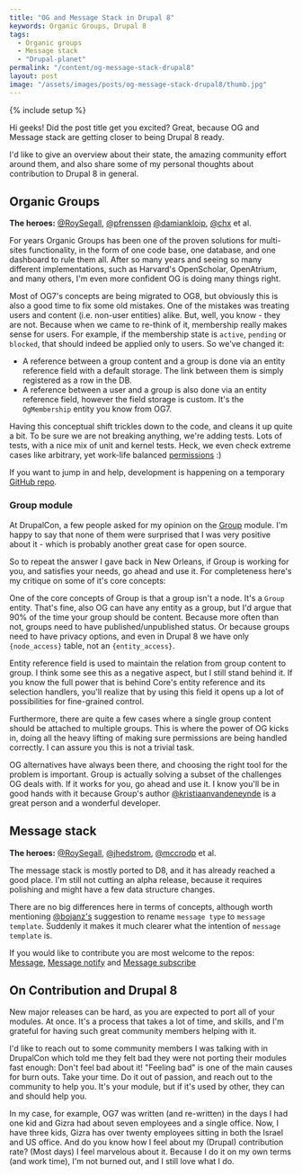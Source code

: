 ```yaml
---
title: "OG and Message Stack in Drupal 8"
keywords: Organic Groups, Drupal 8
tags:
  - Organic groups
  - Message stack
  - "Drupal-planet"
permalink: "/content/og-message-stack-drupal8"
layout: post
image: "/assets/images/posts/og-message-stack-drupal8/thumb.jpg"
---
```


{% include setup %}

Hi geeks! Did the post title get you excited? Great, because OG and Message stack are
getting closer to being Drupal 8 ready.  

I'd like to give an overview about their state, the amazing
community effort around them, and also share some of my personal thoughts about contribution
to Drupal 8 in general.

<!-- more -->

## Organic Groups

**The heroes:** [@RoySegall](https://www.drupal.org/u/RoySegall), [@pfrenssen](https://www.drupal.org/u/pfrenssen) [@damiankloip](https://www.drupal.org/u/damiankloip), [@chx](https://www.drupal.org/u/chx) et al.

For years Organic Groups has been one of the proven solutions for multi-sites functionality,
in the form of one code base, one database, and one dashboard to rule them all.
After so many years and seeing so many different implementations, such as Harvard's OpenScholar, OpenAtrium, and many others, I'm even more confident OG is doing many things right.

Most of OG7's concepts are being migrated to OG8, but obviously this is also a good time to fix some
old mistakes. One of the mistakes was treating users and content (i.e. non-user entities) alike. But, well, you know - they are not. Because when we came to re-think of it, membership really makes sense for users. For example, if the membership state is `active`, `pending` or `blocked`, that should indeed be applied only to users. So we've changed it:

* A reference between a group content and a group is done via an entity reference field with a default storage. The link between them is simply registered as a row in the DB.
* A reference between a user and a group is also done via an entity reference field, however the field storage is custom. It's the `OgMembership` entity you know from OG7.

Having this conceptual shift trickles down to the code, and cleans it up quite a bit. To be sure we are not
breaking anything, we're adding tests. Lots of tests, with a nice mix of unit and kernel tests. Heck, we even check extreme cases like arbitrary, yet work-life balanced [permissions](https://github.com/amitaibu/og/blob/c2bf4de582105e8c71f52d48c423c98d18fe75bf/tests/src/Unit/PermissionEventTest.php#L389-L390) :)

If you want to jump in and help, development is happening on a temporary [GitHub repo](https://github.com/amitaibu/og).

### Group module

At DrupalCon, a few people asked for my opinion on the [Group](https://www.drupal.org/project/group) module. I'm happy to say that none of them
were surprised that I was very positive about it - which is probably another great case for open source.

So to repeat the answer I gave back in New Orleans, if Group is working for you,
and satisfies your needs, go ahead and use it. For completeness here's my critique on some of it's core concepts:

One of the core concepts of Group is that a group isn't a node. It's a `Group` entity. That's fine, also OG
can have any entity as a group, but I'd argue that 90% of the time your group should be content.
Because more often than not, groups need to have published/unpublished status. Or because groups need to have privacy options, and
even in Drupal 8 we have only `{node_access}` table, not an `{entity_access}`.

Entity reference field is used to maintain the relation from group content to group. I think some see this as a negative aspect, but I still stand behind it. If you know the full power that is behind Core's entity reference and its selection handlers, you'll realize that by using this field it opens up a lot of possibilities for fine-grained control.

Furthermore, there are quite a few cases where a single group content should be attached to multiple groups. This is where the power of OG kicks in, doing all the heavy lifting of making sure permissions
are being handled correctly. I can assure you this is not a trivial task.

OG alternatives have always been there, and choosing the right tool
for the problem is important. Group is actually solving a subset of the challenges OG deals with. If it works for you, go ahead and use it. I know you'll be in good hands with it because Group's author [@kristiaanvandeneynde](https://www.drupal.org/u/kristiaanvandeneynde) is a great person and a wonderful developer.


## Message stack

**The heroes:** [@RoySegall](https://www.drupal.org/u/RoySegall), [@jhedstrom](https://www.drupal.org/u/jhedstrom), [@mccrodp](https://www.drupal.org/u/mccrodp) et al.

The message stack is mostly ported to D8, and it has already reached a good place. I'm still not cutting an alpha release, because it  requires polishing and might have a few data structure changes.

There are no big differences here in terms of concepts, although worth mentioning [@bojanz's](https://www.drupal.org/u/bojanz) suggestion to rename `message type` to `message template`.
Suddenly it makes it much clearer what the intention of `message template` is.

If you would like to contribute you are most welcome to the repos: [Message](https://github.com/Gizra/message), [Message notify](https://github.com/Gizra/message_notify) and [Message subscribe](https://github.com/Gizra/message_subscribe)

## On Contribution and Drupal 8

New major releases can  be hard, as you are expected to port all of your modules. At once. It's a process that takes a lot of time, and skills, and I'm grateful for having such great community members helping with it.

I'd like to reach out to some community members I was talking with in DrupalCon which told me they felt
bad they were not porting their modules fast enough: Don't feel bad about it! "Feeling bad" is one
of the main causes for burn outs. Take your time. Do it out of passion, and reach out to the community to help you. It's your module, but if it's used by other, they can and should help you.

In my case, for example, OG7 was written (and re-written) in the days I had one kid and Gizra had about seven employees and a single office. Now, I have three kids, Gizra has over twenty employees sitting in both the Israel and US office.
And do you know how I feel about my (Drupal) contribution rate? (Most days) I feel marvelous about it. Because I do it on my own terms (and work time), I'm not burned out, and I still love what I do.

